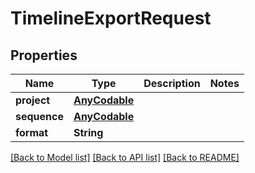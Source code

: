 # TimelineExportRequest

## Properties

Name | Type | Description | Notes
------------ | ------------- | ------------- | -------------
**project** | [**AnyCodable**](.md) |  | 
**sequence** | [**AnyCodable**](.md) |  | 
**format** | **String** |  | 

[[Back to Model list]](../README.md#documentation-for-models) [[Back to API list]](../README.md#documentation-for-api-endpoints) [[Back to README]](../README.md)


